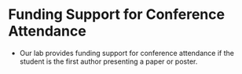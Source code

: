 # Funding Support for Conference Attendance
- Our lab provides funding support for conference attendance if the student is the first author presenting a paper or poster.
